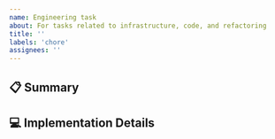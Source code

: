 ```yaml
---
name: Engineering task
about: For tasks related to infrastructure, code, and refactoring
title: ''
labels: 'chore'
assignees: ''
---
```


## 📋 Summary
<!-- A clear and concise description of the needed work and why it's necessary. (Ex. Extract the address conversion behavior in users#new to a service object) -->

## 💻 Implementation Details
<!-- Implementation suggestions when refining tickets -->
